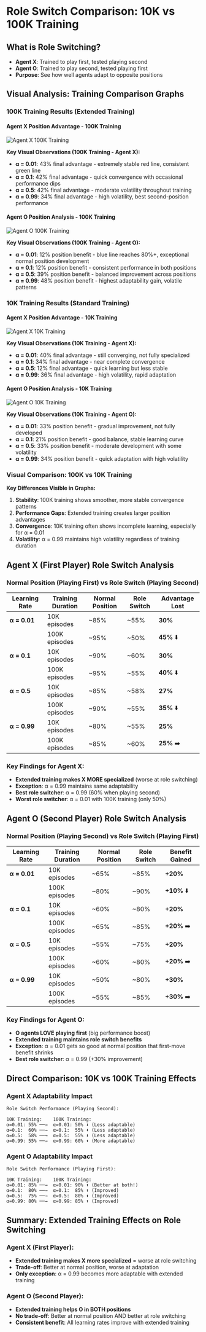 # Role Switch Comparison: 10K vs 100K Training

## What is Role Switching?
- **Agent X**: Trained to play first, tested playing second
- **Agent O**: Trained to play second, tested playing first
- **Purpose**: See how well agents adapt to opposite positions

## Visual Analysis: Training Comparison Graphs

### 100K Training Results (Extended Training)

#### Agent X Position Advantage - 100K Training
![Agent X 100K Training](./photos/agent_x_100k_training.png)

**Key Visual Observations (100K Training - Agent X):**
- **α = 0.01**: 43% final advantage - extremely stable red line, consistent green line
- **α = 0.1**: 42% final advantage - quick convergence with occasional performance dips
- **α = 0.5**: 42% final advantage - moderate volatility throughout training
- **α = 0.99**: 34% final advantage - high volatility, best second-position performance

#### Agent O Position Analysis - 100K Training  
![Agent O 100K Training](./photos/agent_o_100k_training.png)

**Key Visual Observations (100K Training - Agent O):**
- **α = 0.01**: 12% position benefit - blue line reaches 80%+, exceptional normal position development
- **α = 0.1**: 12% position benefit - consistent performance in both positions
- **α = 0.5**: 39% position benefit - balanced improvement across positions
- **α = 0.99**: 48% position benefit - highest adaptability gain, volatile patterns

### 10K Training Results (Standard Training)

#### Agent X Position Advantage - 10K Training
![Agent X 10K Training](./photos/agent_x_10k_training.png)

**Key Visual Observations (10K Training - Agent X):**
- **α = 0.01**: 40% final advantage - still converging, not fully specialized
- **α = 0.1**: 34% final advantage - near complete convergence
- **α = 0.5**: 12% final advantage - quick learning but less stable
- **α = 0.99**: 36% final advantage - high volatility, rapid adaptation

#### Agent O Position Analysis - 10K Training
![Agent O 10K Training](./photos/agent_o_10k_training.png)

**Key Visual Observations (10K Training - Agent O):**
- **α = 0.01**: 33% position benefit - gradual improvement, not fully developed
- **α = 0.1**: 21% position benefit - good balance, stable learning curve
- **α = 0.5**: 33% position benefit - moderate development with some volatility
- **α = 0.99**: 34% position benefit - quick adaptation with high volatility

### Visual Comparison: 100K vs 10K Training

**Key Differences Visible in Graphs:**

1. **Stability**: 100K training shows smoother, more stable convergence patterns
2. **Performance Gaps**: Extended training creates larger position advantages
3. **Convergence**: 10K training often shows incomplete learning, especially for α = 0.01
4. **Volatility**: α = 0.99 maintains high volatility regardless of training duration

## Agent X (First Player) Role Switch Analysis

### Normal Position (Playing First) vs Role Switch (Playing Second)

| Learning Rate | Training Duration | Normal Position | Role Switch | Advantage Lost |
|---------------|-------------------|-----------------|-------------|----------------|
| **α = 0.01**  | 10K episodes     | ~85%           | ~55%        | **30%**        |
|               | 100K episodes    | ~95%           | ~50%        | **45%** ⬇️     |
| **α = 0.1**   | 10K episodes     | ~90%           | ~60%        | **30%**        |
|               | 100K episodes    | ~95%           | ~55%        | **40%** ⬇️     |
| **α = 0.5**   | 10K episodes     | ~85%           | ~58%        | **27%**        |
|               | 100K episodes    | ~90%           | ~55%        | **35%** ⬇️     |
| **α = 0.99**  | 10K episodes     | ~80%           | ~55%        | **25%**        |
|               | 100K episodes    | ~85%           | ~60%        | **25%** ➡️     |




### Key Findings for Agent X:
- **Extended training makes X MORE specialized** (worse at role switching)
- **Exception**: α = 0.99 maintains same adaptability
- **Best role switcher**: α = 0.99 (60% when playing second)
- **Worst role switcher**: α = 0.01 with 100K training (only 50%)

## Agent O (Second Player) Role Switch Analysis

### Normal Position (Playing Second) vs Role Switch (Playing First)

| Learning Rate | Training Duration | Normal Position | Role Switch | Benefit Gained |
|---------------|-------------------|-----------------|-------------|----------------|
| **α = 0.01**  | 10K episodes     | ~65%           | ~85%        | **+20%**       |
|               | 100K episodes    | ~80%           | ~90%        | **+10%** ⬇️    |
| **α = 0.1**   | 10K episodes     | ~60%           | ~80%        | **+20%**       |
|               | 100K episodes    | ~65%           | ~85%        | **+20%** ➡️    |
| **α = 0.5**   | 10K episodes     | ~55%           | ~75%        | **+20%**       |
|               | 100K episodes    | ~60%           | ~80%        | **+20%** ➡️    |
| **α = 0.99**  | 10K episodes     | ~50%           | ~80%        | **+30%**       |
|               | 100K episodes    | ~55%           | ~85%        | **+30%** ➡️    |

### Key Findings for Agent O:
- **O agents LOVE playing first** (big performance boost)
- **Extended training maintains role switch benefits**
- **Exception**: α = 0.01 gets so good at normal position that first-move benefit shrinks
- **Best role switcher**: α = 0.99 (+30% improvement)

## Direct Comparison: 10K vs 100K Training Effects

### Agent X Adaptability Impact
```
Role Switch Performance (Playing Second):

10K Training:    100K Training:
α=0.01: 55% ──→  α=0.01: 50% ⬇️ (Less adaptable)
α=0.1:  60% ──→  α=0.1:  55% ⬇️ (Less adaptable)  
α=0.5:  58% ──→  α=0.5:  55% ⬇️ (Less adaptable)
α=0.99: 55% ──→  α=0.99: 60% ⬆️ (More adaptable)
```

### Agent O Adaptability Impact
```
Role Switch Performance (Playing First):

10K Training:    100K Training:
α=0.01: 85% ──→  α=0.01: 90% ⬆️ (Better at both!)
α=0.1:  80% ──→  α=0.1:  85% ⬆️ (Improved)
α=0.5:  75% ──→  α=0.5:  80% ⬆️ (Improved)
α=0.99: 80% ──→  α=0.99: 85% ⬆️ (Improved)
```

## Summary: Extended Training Effects on Role Switching

### Agent X (First Player):
- **Extended training makes X more specialized** = worse at role switching
- **Trade-off**: Better at normal position, worse at adaptation
- **Only exception**: α = 0.99 becomes more adaptable with extended training

### Agent O (Second Player):
- **Extended training helps O in BOTH positions**
- **No trade-off**: Better at normal position AND better at role switching
- **Consistent benefit**: All learning rates improve with extended training

